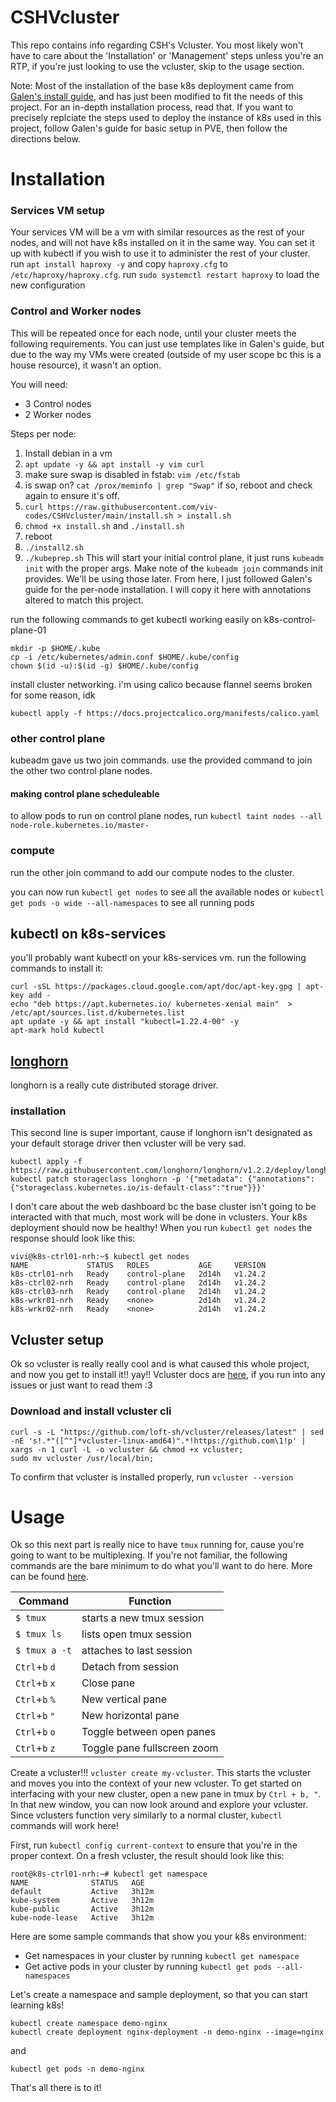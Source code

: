 # CSHVcluster
This repo contains info regarding CSH's Vcluster. You most likely won't have to care about the 'Installation' or 'Management' steps unless you're an RTP, if you're just looking to use the vcluster, skip to the usage section. 

Note: Most of the installation of the base k8s deployment came from [Galen's install guide](https://github.com/galenguyer/k8s), and has just been modified to fit the needs of this project. For an in-depth installation process, read that. If you want to precisely replciate the steps used to deploy the instance of k8s used in this project, follow Galen's guide for basic setup in PVE, then follow the directions below.

# Installation

### Services VM setup
Your services VM will be a vm with similar resources as the rest of your nodes, and will not have k8s installed on it in the same way. You can set it up with kubectl if you wish to use it to administer the rest of your cluster.
run `apt install haproxy -y` and copy `haproxy.cfg` to `/etc/haproxy/haproxy.cfg`. run `sudo systemctl restart haproxy` to load the new configuration

### Control and Worker nodes
This will be repeated once for each node, until your cluster meets the following requirements. You can just use templates like in Galen's guide, but due to the way my VMs were created (outside of my user scope bc this is a house resource), it wasn't an option. 

You will need:

* 3 Control nodes
* 2 Worker nodes 

Steps per node:
1. Install debian in a vm
2. `apt update -y && apt install -y vim curl`
3. make sure swap is disabled in fstab: `vim /etc/fstab`
4. is swap on? `cat /prox/meminfo | grep "Swap"` if so, reboot and check again to ensure it's off.
5. `curl https://raw.githubusercontent.com/viv-codes/CSHVcluster/main/install.sh > install.sh`
6. `chmod +x install.sh` and `./install.sh`
7. reboot
8. `./install2.sh`
9. `./kubeprep.sh`
This will start your initial control plane, it just runs `kubeadm init` with the proper args. Make note of the `kubeadm join` commands init provides. We'll be using those later. From here, I just followed Galen's guide for the per-node installation. I will copy it here with annotations altered to match this project.

run the following commands to get kubectl working easily on k8s-control-plane-01
```
mkdir -p $HOME/.kube
cp -i /etc/kubernetes/admin.conf $HOME/.kube/config
chown $(id -u):$(id -g) $HOME/.kube/config
```

install cluster networking. i'm using calico because flannel seems broken for some reason, idk
```
kubectl apply -f https://docs.projectcalico.org/manifests/calico.yaml
```

### other control plane
kubeadm gave us two join commands. use the provided command to join the other two control plane nodes.

#### making control plane scheduleable
to allow pods to run on control plane nodes, run `kubectl taint nodes --all node-role.kubernetes.io/master-`

### compute
run the other join command to add our compute nodes to the cluster.

you can now run `kubectl get nodes` to see all the available nodes or `kubectl get pods -o wide --all-namespaces` to see all running pods

## kubectl on k8s-services
you'll probably want kubectl on your k8s-services vm. run the following commands to install it:
```
curl -sSL https://packages.cloud.google.com/apt/doc/apt-key.gpg | apt-key add -
echo "deb https://apt.kubernetes.io/ kubernetes-xenial main"  > /etc/apt/sources.list.d/kubernetes.list
apt update -y && apt install "kubectl=1.22.4-00" -y
apt-mark hold kubectl
```

## [longhorn](https://github.com/longhorn/longhorn/)
longhorn is a really cute distributed storage driver. 

### installation
This second line is super important, cause if longhorn isn't designated as your default storage driver then vcluster will be very sad. 
```
kubectl apply -f https://raw.githubusercontent.com/longhorn/longhorn/v1.2.2/deploy/longhorn.yaml
kubectl patch storageclass longhorn -p '{"metadata": {"annotations":{"storageclass.kubernetes.io/is-default-class":"true"}}}'
```
I don't care about the web dashboard bc the base cluster isn't going to be interacted with that much, most work will be done in vclusters. Your k8s deployment should now be healthy! When you run `kubectl get nodes` the response should look like this: 
```
vivi@k8s-ctrl01-nrh:~$ kubectl get nodes
NAME             STATUS   ROLES           AGE     VERSION
k8s-ctrl01-nrh   Ready    control-plane   2d14h   v1.24.2
k8s-ctrl02-nrh   Ready    control-plane   2d14h   v1.24.2
k8s-ctrl03-nrh   Ready    control-plane   2d14h   v1.24.2
k8s-wrkr01-nrh   Ready    <none>          2d14h   v1.24.2
k8s-wrkr02-nrh   Ready    <none>          2d14h   v1.24.2
```

## Vcluster setup
Ok so vcluster is really really cool and is what caused this whole project, and now you get to install it!! yay!! Vcluster docs are [here](https://www.vcluster.com/docs/getting-started/setup), if you run into any issues or just want to read them :3
### Download and install vcluster cli
```
curl -s -L "https://github.com/loft-sh/vcluster/releases/latest" | sed -nE 's!.*"([^"]*vcluster-linux-amd64)".*!https://github.com\1!p' | xargs -n 1 curl -L -o vcluster && chmod +x vcluster;
sudo mv vcluster /usr/local/bin;
```

To confirm that vcluster is installed properly, run `vcluster --version`

# Usage
Ok so this next part is really nice to have `tmux` running for, cause you're going to want to be multiplexing. If you're not familiar, the following commands are the bare minimum to do what you'll want to do here. More can be found [here](https://tmuxcheatsheet.com/).

| Command | Function |
|--- | --- |
| `$ tmux` | starts a new tmux session |
| `$ tmux ls` | lists open tmux session |
| `$ tmux a -t` | attaches to last session |
| `Ctrl`+`b` `d` | Detach from session |
| `Ctrl`+`b` `x` | Close pane |
| `Ctrl`+`b` `%` | New vertical pane |
| `Ctrl`+`b` `"` | New horizontal pane |
| `Ctrl`+`b` `o` | Toggle between open panes |
| `Ctrl`+`b` `z` | Toggle pane fullscreen zoom |


Create a vcluster!!! `vcluster create my-vcluster`. This starts the vcluster and moves you into the context of your new vcluster. To get started on interfacing with your new cluster, open a new pane in tmux by `Ctrl + b, "`. In that new window, you can now look around and explore your vcluster. Since vclusters function very similarly to a normal cluster, `kubectl` commands will work here!

First, run `kubectl config current-context` to ensure that you're in the proper context. On a fresh vcluster, the result should look like this:
```
root@k8s-ctrl01-nrh:~# kubectl get namespace
NAME              STATUS   AGE
default           Active   3h12m
kube-system       Active   3h12m
kube-public       Active   3h12m
kube-node-lease   Active   3h12m
```
Here are some sample commands that show you your k8s environment:
* Get namespaces in your cluster by running `kubectl get namespace`
* Get active pods in your cluster by running `kubectl get pods --all-namespaces`

Let's create a namespace and sample deployment, so that you can start learning k8s! 
```
kubectl create namespace demo-nginx
kubectl create deployment nginx-deployment -n demo-nginx --image=nginx
```
and
```
kubectl get pods -n demo-nginx
```
That's all there is to it! 
